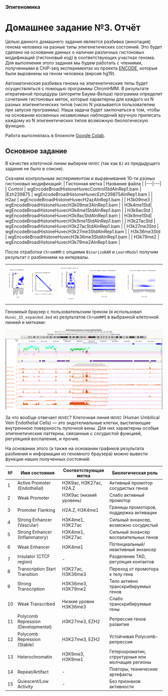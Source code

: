 ### Эпигеномика
# Домашнее задание №3. Отчёт
Целью данного домашнего задания является разбивка (аннотация) генома человека на разные типы эпигенетических состояний. Это будет сделано на основании данных о наличии различных гистоновых модификаций (гистоновый код) в соответствующих участках генома. Для выполнения этого задания мы будем работать с чтениями, полученными в ChIP-seq экспериментах из проекта [ENCODE](https://www.encodeproject.org/), которые были выровнены на геном человека (версия hg19). 

Автоматическая разбивка генома на эпигенетические типы будет осуществляться с помощью программы ChromHMM. В результате итеративной процедуры (алгоритм Баума-Велша) программа определит сочетание гистоновых меток, которые характерны для каждого из N разных эпигенетических типов (число N указывается пользователем при запуске программы). Наша задача будет заключаться в том, чтобы на основании косвенных независимых наблюдений вручную приписать каждому из N эпигенетических типов возможную биологическую функцию.

Работа выполнялась в блокноте [Google Colab](https://colab.research.google.com/drive/18cMAmYvewLoa0jr2PQRDhexm3osyFpb2?usp=sharing).

## Основное задание
В качестве клеточной линии выберем `HUVEC` (так как `BJ` из предыдущего задания не было в списке).

Скачаем контрольным экспериментом и выравнивание 10-ти разных гистоновых модификаций:
|  Гистонная метка | Название файла  |
|---|---|
| Control | wgEncodeBroadHistoneHuvecControlStdAlnRep1.bam |
|Ezh239875 |	wgEncodeBroadHistoneHuvecEzh239875AlnRep1.bam	|
| H2az	| wgEncodeBroadHistoneHuvecH2azAlnRep1.bam |
|	H3k09me3	| wgEncodeBroadHistoneHuvecH3k09me3AlnRep1.bam |
|	H3k4me1Std|	wgEncodeBroadHistoneHuvecH3k4me1StdAlnRep1.bam |
|	H3k9acStd	| wgEncodeBroadHistoneHuvecH3k9acStdAlnRep1.bam |
|	H3k9me1Std|	wgEncodeBroadHistoneHuvecH3k9me1StdAlnRep1.bam |
|	H3k27acStd	| wgEncodeBroadHistoneHuvecH3k27acStdAlnRep1.bam |
|	H3k27me3Std	| wgEncodeBroadHistoneHuvecH3k27me3StdAlnRep1.bam |
|	H3k36me3Std	| wgEncodeBroadHistoneHuvecH3k36me3StdAlnRep1.bam |
|	H3k79me2	| wgEncodeBroadHistoneHuvecH3k79me2AlnRep1.bam |

После отработки `ChromHMM` с опциями `BinarizeBAM` и `LearnModel` получим результат с разбиением на интервалы.

| | | | | |
|---|---|---|---|---|
| ![](https://github.com/akamaaru/hse25_hw3/blob/main/img/emissions.png) | ![](https://github.com/akamaaru/hse25_hw3/blob/main/img/transitions.png) | ![](https://github.com/akamaaru/hse25_hw3/blob/main/img/overlap.png) |![](https://github.com/akamaaru/hse25_hw3/blob/main/img/RefSeqTES_neighborhood.png) | ![](https://github.com/akamaaru/hse25_hw3/blob/main/img/RefSeqTSS_neighborhood.png)|

Геномный браузер с пользовательским треком (я использовал `Huvec_15_expanded.bed` из результатов `ChromHMM`) в выбранной клеточной линией и метками:

![](https://github.com/akamaaru/hse25_hw3/blob/main/img/browser.png)

За что вообще отвечает `HUVEC`? Клеточная линия `HUVEC` (Human Umbilical Vein Endothelial Cells) — это эндотелиальные клетки, 
выстилающие внутреннюю поверхность пупочной вены. 
Для них характерны особые эпигенетические паттерны, связанные с сосудистой функцией, регуляцией воспаления, и прочие.

На основании этого (а также на основании графиков результата разбиения и информации из геномного браузера) можно вывести функции наших полученных состояний:

| № | Имя состояния | Соответствующая метка | Биологическая роль  |
|-------|------------------------------------|------------------------------------------------|--------------------------------------------------------------|
| 1     | Active Promoter (Endothelial)      | H3K9ac, H3K27ac, H2A.Z                          | Активный промотор сосудистых генов                           |
| 2     | Weak Promoter                      | H3K9ac (низкий уровень)                        | Слабо активный промотор                                      |
| 3     | Promoter Flanking                  | H2A.Z, H3K4me1                                 | Границы промоторов, поддержка активации                      |
| 4     | Strong Enhancer (Vascular)         | H3K4me1, H3K27ac                               | Сильный энхансер, возможно сосудистый                        |
| 5     | Strong Enhancer (Inflammatory)     | H3K4me1, H3K27ac                               | Сильный энхансер воспалительных генов                        |
| 6     | Weak Enhancer                      | H3K4me1                                        | Потенциальный/неактивный энхансер                            |
| 7     | Insulator (CTCF region)            | -                                             | Разделение TAD, регуляция контактов                          |
| 8     | Transcription Start Transition     | H3K27ac, H3K36me3                              | Переход от промотора к телу гена                             |
| 9     | Strong Transcription               | H3K36me3, H3K79me2                             | Тело активно транскрибируемых генов                          |
| 10    | Weak Transcribed                   | Низкие уровни H3K36me3                         | Слабо транскрибируемые гены                                  |
| 11    | Polycomb Repression (Developmental)| H3K27me3, EZH2                                 | Репрессия генов развития                                     |
| 12    | Polycomb Repression (Stable)       | H3K27me3, EZH2                                 | Устойчивая Polycomb-репрессия                                |
| 13    | Heterochromatin                    | H3K9me3, H3K9me1                               | Гетерохроматин, структурные или молчащие регионы             |
| 14    | Repeat/Artifact                    | -                                                | Повторы, технические артефакты                               |
| 15    | Quiescent/Low Activity             | -                                              | Без признаков активности                                     |


